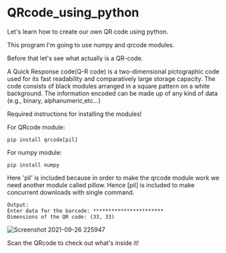 # QRcode_using_python

Let's learn how to create our own QR code using python.

This program I'm going to use numpy and qrcode modules.

Before that let's see what actually is a QR-code.

A Quick Response code(Q-R code) is a two-dimensional pictographic code used for its fast readability and comparatively large storage capacity.
The code consists of black modules arranged in a square pattern on a white background.
The information encoded can be made up of any kind of data (e.g., binary, alphanumeric,etc...)

Required instructions for installing the modules!

For QRcode module:

    pip install qrcode[pil]

For numpy module:

    pip install numpy
    
Here 'pil' is included because in order to make the qrcode module work we need another module called pillow.
Hence [pil] is included to make concurrent downloads with single command.

    Output:
    Enter data for the barcode: ***********************
    Dimensions of the QR code: (33, 33)
   ![Screenshot 2021-09-26 225947](https://user-images.githubusercontent.com/71930013/134817877-7ed1532b-ad4b-44d0-a264-3bad35241415.png)

Scan the QRcode to check out what's inside it!
